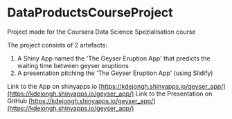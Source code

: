 # DataProductsCourseProject
Project made for the Coursera Data Science Spezialisation course

The project consists of 2 artefacts:

1. A Shiny App named the 'The Geyser Eruption App' that predicts the waiting time between geyser eruptions
2. A presentation pitching the 'The Geyser Eruption App' (using Slidify)

Link to the App on shinyapps.io [https://kdejongh.shinyapps.io/geyser_app/](https://kdejongh.shinyapps.io/geyser_app/)
Link to the Presentation on GitHub [https://kdejongh.shinyapps.io/geyser_app/](https://kdejongh.shinyapps.io/geyser_app/)
